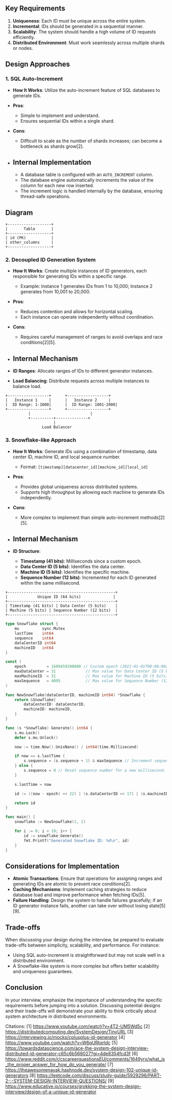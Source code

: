 ## Key Requirements
1. **Uniqueness**: Each ID must be unique across the entire system.
2. **Incremental**: IDs should be generated in a sequential manner.
3. **Scalability**: The system should handle a high volume of ID requests efficiently.
4. **Distributed Environment**: Must work seamlessly across multiple shards or nodes.
## Design Approaches

### 1. SQL Auto-Increment
- **How It Works**: Utilize the auto-increment feature of SQL databases to generate IDs.
- **Pros**:
  - Simple to implement and understand.
  - Ensures sequential IDs within a single shard.
- **Cons**:
  - Difficult to scale as the number of shards increases; can become a bottleneck as shards grow[2].

- ## **Internal Implementation**
  - A database table is configured with an `AUTO_INCREMENT` column.
  - The database engine automatically increments the value of the column for each new row inserted.
  - The increment logic is handled internally by the database, ensuring thread-safe operations.

## **Diagram**

```text
+-------------------+
|       Table       |
+-------------------+
| id (PK)           |
| other_columns     |
+-------------------+
```
### 2. Decoupled ID Generation System
- **How It Works**: Create multiple instances of ID generators, each responsible for generating IDs within a specific range.
  - Example: Instance 1 generates IDs from 1 to 10,000; Instance 2 generates from 10,001 to 20,000.
- **Pros**:
  - Reduces contention and allows for horizontal scaling.
  - Each instance can operate independently without coordination.
- **Cons**:
  - Requires careful management of ranges to avoid overlaps and race conditions[2][5].

- ## Internal Mechanism
- **ID Ranges**: Allocate ranges of IDs to different generator instances.
- **Load Balancing**: Distribute requests across multiple instances to balance load.

```text
+------------------+      +------------------+
|   Instance 1     |      |   Instance 2     |
|  ID Range: 1-1000|      |  ID Range: 1001-2000|
+------------------+      +------------------+
          |                          |
          +----------+--------------+
                     |
                Load Balancer
```

### 3. Snowflake-like Approach
- **How It Works**: Generate IDs using a combination of timestamp, data center ID, machine ID, and local sequence number.
  - Format: `[timestamp][datacenter_id][machine_id][local_id]`
- **Pros**:
  - Provides global uniqueness across distributed systems.
  - Supports high throughput by allowing each machine to generate IDs independently.
- **Cons**:
  - More complex to implement than simple auto-increment methods[2][5].

- ## Internal Mechanism
- **ID Structure**:
    - **Timestamp (41 bits)**: Milliseconds since a custom epoch.
    - **Data Center ID (5 bits)**: Identifies the data center.
    - **Machine ID (5 bits)**: Identifies the specific machine.
    - **Sequence Number (12 bits)**: Incremented for each ID generated within the same millisecond.
```text
+-----------------------------------------------+
|             Unique ID (64 bits)              |
+-----------------------------------------------+
| Timestamp (41 bits) | Data Center (5 bits)    |
| Machine (5 bits) | Sequence Number (12 bits)  |
+-----------------------------------------------+
```

```go
type Snowflake struct {
	mu          sync.Mutex
	lastTime    int64
	sequence    int64
	dataCenterID int64
	machineID   int64
}

const (
	epoch         = 1609459200000 // Custom epoch (2021-01-01T00:00:00Z)
	maxDataCenter = 31             // Max value for Data Center ID (5 bits)
	maxMachineID  = 31             // Max value for Machine ID (5 bits)
	maxSequence   = 4095           // Max value for Sequence Number (12 bits)
)

func NewSnowflake(dataCenterID, machineID int64) *Snowflake {
	return &Snowflake{
		dataCenterID: dataCenterID,
		machineID: machineID,
	}
}

func (s *Snowflake) Generate() int64 {
	s.mu.Lock()
	defer s.mu.Unlock()

	now := time.Now().UnixNano() / int64(time.Millisecond)

	if now == s.lastTime {
		s.sequence = (s.sequence + 1) & maxSequence // Increment sequence number within the same millisecond.
	} else {
		s.sequence = 0 // Reset sequence number for a new millisecond.
	}

	s.lastTime = now

	id := ((now - epoch) << 22) | (s.dataCenterID << 17) | (s.machineID << 12) | s.sequence

	return id
}

func main() {
	snowflake := NewSnowflake(1, 1)

	for i := 0; i < 10; i++ {
		id := snowflake.Generate()
		fmt.Printf("Generated Snowflake ID: %d\n", id)
	}
}

```
## Considerations for Implementation
- **Atomic Transactions**: Ensure that operations for assigning ranges and generating IDs are atomic to prevent race conditions[2].
- **Caching Mechanisms**: Implement caching strategies to reduce database load and improve performance when fetching IDs[5].
- **Failure Handling**: Design the system to handle failures gracefully; if an ID generator instance fails, another can take over without losing state[5][9].

## Trade-offs
When discussing your design during the interview, be prepared to evaluate trade-offs between simplicity, scalability, and performance. For instance:
- Using SQL auto-increment is straightforward but may not scale well in a distributed environment.
- A Snowflake-like system is more complex but offers better scalability and uniqueness guarantees.

## Conclusion
In your interview, emphasize the importance of understanding the specific requirements before jumping into a solution. Discussing potential designs and their trade-offs will demonstrate your ability to think critically about system architecture in distributed environments.

Citations:
[1] https://www.youtube.com/watch?v=4T2-UM5Wd5c
[2] https://distributedcomputing.dev/SystemDesign/TinyURL
[3] https://interviewing.io/mocks/cplusplus-id-generator
[4] https://www.youtube.com/watch?v=W6qURtqrldc
[5] https://towardsdatascience.com/ace-the-system-design-interview-distributed-id-generator-c65c6b568027?gi=4de8354fcd3f
[6] https://www.reddit.com/r/cscareerquestionsEU/comments/1649yrx/what_is_the_proper_answer_for_how_do_you_generate/
[7] https://theawesomenayak.hashnode.dev/system-design-102-unique-id-generators
[8] https://leetcode.com/discuss/study-guide/5929296/PART-2-:-SYSTEM-DESIGN-INTERVIEW-QUESTIONS/
[9] https://www.educative.io/courses/grokking-the-system-design-interview/design-of-a-unique-id-generator